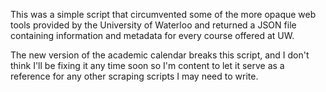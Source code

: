 This was a simple script that circumvented some of the more opaque web tools provided by the University of Waterloo and returned a JSON file containing information and metadata for every course offered at UW.

The new version of the academic calendar breaks this script, and I don't think I'll be fixing it any time soon so I'm content to let it serve as a reference for any other scraping scripts I may need to write.
